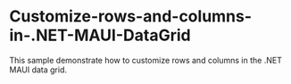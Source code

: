 # Customize-rows-and-columns-in-.NET-MAUI-DataGrid
This sample demonstrate how to customize rows and columns in the .NET MAUI data grid.
